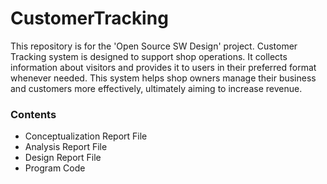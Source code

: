 # CustomerTracking
This repository is for the 'Open Source SW Design' project.
Customer Tracking system is designed to support shop operations. It collects information about visitors and provides it to users in their preferred format whenever needed. This system helps shop owners manage their business and customers more effectively, ultimately aiming to increase revenue.


### Contents

- Conceptualization Report File
- Analysis Report File
- Design Report File
- Program Code


